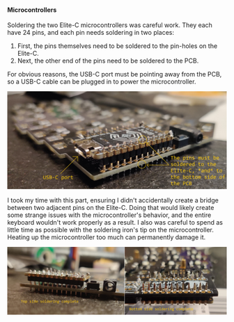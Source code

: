 #### Microcontrollers

Soldering the two Elite-C microcontrollers was careful work. They each have 24
pins, and each pin needs soldering in two places:

1. First, the pins themselves need to be soldered to the pin-holes on the
   Elite-C.
2. Next, the other end of the pins need to be soldered to the PCB.

For obvious reasons, the USB-C port must be pointing away from the PCB, so a
USB-C cable can be plugged in to power the microcontroller.

![The Elite-C, put in place, but not yet soldered](/images/posts/2023-12-02-keyboard-corne-build-2/elitec_presolder.jpg)

I took my time with this part, ensuring I didn't accidentally create a bridge
between two adjacent pins on the Elite-C. Doing that would likely create some
strange issues with the microcontroller's behavior, and the entire keyboard
wouldn't work properly as a result. I also was careful to spend as little time
as possible with the soldering iron's tip on the microcontroller. Heating up the
microcontroller too much can permanently damage it.

![The Elite-C, soldered into place](/images/posts/2023-12-02-keyboard-corne-build-2/elitec_complete.jpg)

